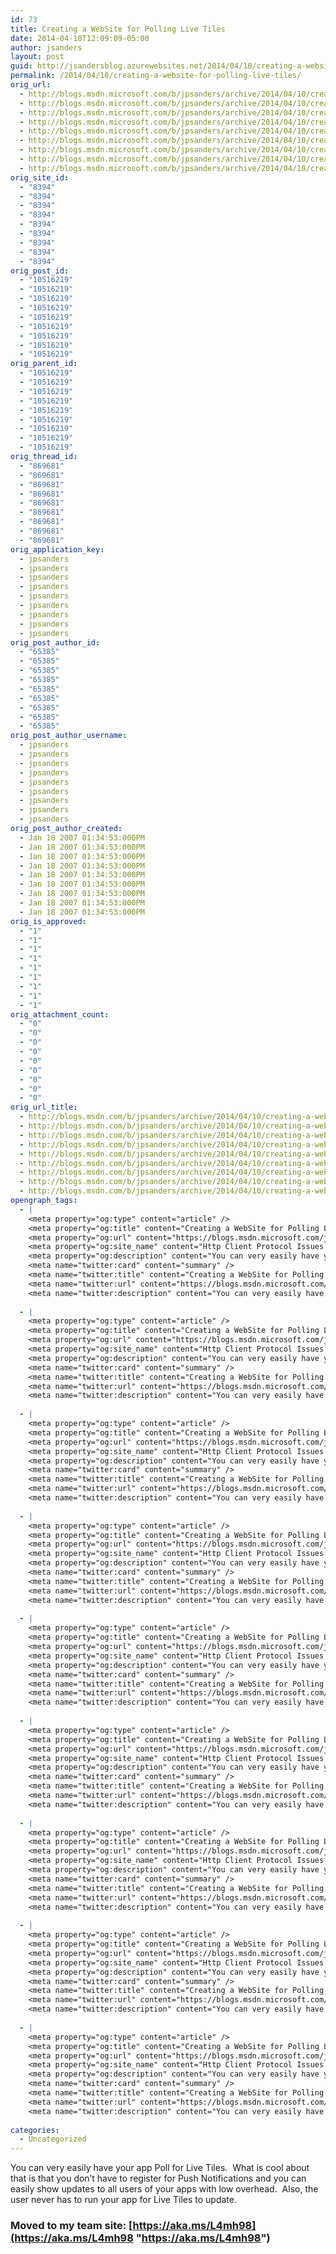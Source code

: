 ```yaml
---
id: 73
title: Creating a WebSite for Polling Live Tiles
date: 2014-04-10T12:09:09-05:00
author: jsanders
layout: post
guid: http://jsandersblog.azurewebsites.net/2014/04/10/creating-a-website-for-polling-live-tiles/
permalink: /2014/04/10/creating-a-website-for-polling-live-tiles/
orig_url:
  - http://blogs.msdn.microsoft.com/b/jpsanders/archive/2014/04/10/creating-a-website-for-polling-live-tiles.aspx
  - http://blogs.msdn.microsoft.com/b/jpsanders/archive/2014/04/10/creating-a-website-for-polling-live-tiles.aspx
  - http://blogs.msdn.microsoft.com/b/jpsanders/archive/2014/04/10/creating-a-website-for-polling-live-tiles.aspx
  - http://blogs.msdn.microsoft.com/b/jpsanders/archive/2014/04/10/creating-a-website-for-polling-live-tiles.aspx
  - http://blogs.msdn.microsoft.com/b/jpsanders/archive/2014/04/10/creating-a-website-for-polling-live-tiles.aspx
  - http://blogs.msdn.microsoft.com/b/jpsanders/archive/2014/04/10/creating-a-website-for-polling-live-tiles.aspx
  - http://blogs.msdn.microsoft.com/b/jpsanders/archive/2014/04/10/creating-a-website-for-polling-live-tiles.aspx
  - http://blogs.msdn.microsoft.com/b/jpsanders/archive/2014/04/10/creating-a-website-for-polling-live-tiles.aspx
  - http://blogs.msdn.microsoft.com/b/jpsanders/archive/2014/04/10/creating-a-website-for-polling-live-tiles.aspx
orig_site_id:
  - "8394"
  - "8394"
  - "8394"
  - "8394"
  - "8394"
  - "8394"
  - "8394"
  - "8394"
  - "8394"
orig_post_id:
  - "10516219"
  - "10516219"
  - "10516219"
  - "10516219"
  - "10516219"
  - "10516219"
  - "10516219"
  - "10516219"
  - "10516219"
orig_parent_id:
  - "10516219"
  - "10516219"
  - "10516219"
  - "10516219"
  - "10516219"
  - "10516219"
  - "10516219"
  - "10516219"
  - "10516219"
orig_thread_id:
  - "869681"
  - "869681"
  - "869681"
  - "869681"
  - "869681"
  - "869681"
  - "869681"
  - "869681"
  - "869681"
orig_application_key:
  - jpsanders
  - jpsanders
  - jpsanders
  - jpsanders
  - jpsanders
  - jpsanders
  - jpsanders
  - jpsanders
  - jpsanders
orig_post_author_id:
  - "65385"
  - "65385"
  - "65385"
  - "65385"
  - "65385"
  - "65385"
  - "65385"
  - "65385"
  - "65385"
orig_post_author_username:
  - jpsanders
  - jpsanders
  - jpsanders
  - jpsanders
  - jpsanders
  - jpsanders
  - jpsanders
  - jpsanders
  - jpsanders
orig_post_author_created:
  - Jan 18 2007 01:34:53:000PM
  - Jan 18 2007 01:34:53:000PM
  - Jan 18 2007 01:34:53:000PM
  - Jan 18 2007 01:34:53:000PM
  - Jan 18 2007 01:34:53:000PM
  - Jan 18 2007 01:34:53:000PM
  - Jan 18 2007 01:34:53:000PM
  - Jan 18 2007 01:34:53:000PM
  - Jan 18 2007 01:34:53:000PM
orig_is_approved:
  - "1"
  - "1"
  - "1"
  - "1"
  - "1"
  - "1"
  - "1"
  - "1"
  - "1"
orig_attachment_count:
  - "0"
  - "0"
  - "0"
  - "0"
  - "0"
  - "0"
  - "0"
  - "0"
  - "0"
orig_url_title:
  - http://blogs.msdn.com/b/jpsanders/archive/2014/04/10/creating-a-website-for-polling-live-tiles.aspx
  - http://blogs.msdn.com/b/jpsanders/archive/2014/04/10/creating-a-website-for-polling-live-tiles.aspx
  - http://blogs.msdn.com/b/jpsanders/archive/2014/04/10/creating-a-website-for-polling-live-tiles.aspx
  - http://blogs.msdn.com/b/jpsanders/archive/2014/04/10/creating-a-website-for-polling-live-tiles.aspx
  - http://blogs.msdn.com/b/jpsanders/archive/2014/04/10/creating-a-website-for-polling-live-tiles.aspx
  - http://blogs.msdn.com/b/jpsanders/archive/2014/04/10/creating-a-website-for-polling-live-tiles.aspx
  - http://blogs.msdn.com/b/jpsanders/archive/2014/04/10/creating-a-website-for-polling-live-tiles.aspx
  - http://blogs.msdn.com/b/jpsanders/archive/2014/04/10/creating-a-website-for-polling-live-tiles.aspx
  - http://blogs.msdn.com/b/jpsanders/archive/2014/04/10/creating-a-website-for-polling-live-tiles.aspx
opengraph_tags:
  - |
    <meta property="og:type" content="article" />
    <meta property="og:title" content="Creating a WebSite for Polling Live Tiles" />
    <meta property="og:url" content="https://blogs.msdn.microsoft.com/jpsanders/2014/04/10/creating-a-website-for-polling-live-tiles/" />
    <meta property="og:site_name" content="Http Client Protocol Issues (and other fun stuff I support)" />
    <meta property="og:description" content="You can very easily have your app Poll for Live Tiles.&#160; What is cool about that is that you don&#8217;t have to register for Push Notifications and you can easily show updates to all users of your apps with low overhead.&#160; Also, the user never has to run your app for Live Tiles to update...." />
    <meta name="twitter:card" content="summary" />
    <meta name="twitter:title" content="Creating a WebSite for Polling Live Tiles" />
    <meta name="twitter:url" content="https://blogs.msdn.microsoft.com/jpsanders/2014/04/10/creating-a-website-for-polling-live-tiles/" />
    <meta name="twitter:description" content="You can very easily have your app Poll for Live Tiles.&#160; What is cool about that is that you don&#8217;t have to register for Push Notifications and you can easily show updates to all users of your apps with low overhead.&#160; Also, the user never has to run your app for Live Tiles to update...." />
    
  - |
    <meta property="og:type" content="article" />
    <meta property="og:title" content="Creating a WebSite for Polling Live Tiles" />
    <meta property="og:url" content="https://blogs.msdn.microsoft.com/jpsanders/2014/04/10/creating-a-website-for-polling-live-tiles/" />
    <meta property="og:site_name" content="Http Client Protocol Issues (and other fun stuff I support)" />
    <meta property="og:description" content="You can very easily have your app Poll for Live Tiles.&#160; What is cool about that is that you don&#8217;t have to register for Push Notifications and you can easily show updates to all users of your apps with low overhead.&#160; Also, the user never has to run your app for Live Tiles to update...." />
    <meta name="twitter:card" content="summary" />
    <meta name="twitter:title" content="Creating a WebSite for Polling Live Tiles" />
    <meta name="twitter:url" content="https://blogs.msdn.microsoft.com/jpsanders/2014/04/10/creating-a-website-for-polling-live-tiles/" />
    <meta name="twitter:description" content="You can very easily have your app Poll for Live Tiles.&#160; What is cool about that is that you don&#8217;t have to register for Push Notifications and you can easily show updates to all users of your apps with low overhead.&#160; Also, the user never has to run your app for Live Tiles to update...." />
    
  - |
    <meta property="og:type" content="article" />
    <meta property="og:title" content="Creating a WebSite for Polling Live Tiles" />
    <meta property="og:url" content="https://blogs.msdn.microsoft.com/jpsanders/2014/04/10/creating-a-website-for-polling-live-tiles/" />
    <meta property="og:site_name" content="Http Client Protocol Issues (and other fun stuff I support)" />
    <meta property="og:description" content="You can very easily have your app Poll for Live Tiles.&#160; What is cool about that is that you don&#8217;t have to register for Push Notifications and you can easily show updates to all users of your apps with low overhead.&#160; Also, the user never has to run your app for Live Tiles to update...." />
    <meta name="twitter:card" content="summary" />
    <meta name="twitter:title" content="Creating a WebSite for Polling Live Tiles" />
    <meta name="twitter:url" content="https://blogs.msdn.microsoft.com/jpsanders/2014/04/10/creating-a-website-for-polling-live-tiles/" />
    <meta name="twitter:description" content="You can very easily have your app Poll for Live Tiles.&#160; What is cool about that is that you don&#8217;t have to register for Push Notifications and you can easily show updates to all users of your apps with low overhead.&#160; Also, the user never has to run your app for Live Tiles to update...." />
    
  - |
    <meta property="og:type" content="article" />
    <meta property="og:title" content="Creating a WebSite for Polling Live Tiles" />
    <meta property="og:url" content="https://blogs.msdn.microsoft.com/jpsanders/2014/04/10/creating-a-website-for-polling-live-tiles/" />
    <meta property="og:site_name" content="Http Client Protocol Issues (and other fun stuff I support)" />
    <meta property="og:description" content="You can very easily have your app Poll for Live Tiles.&#160; What is cool about that is that you don&#8217;t have to register for Push Notifications and you can easily show updates to all users of your apps with low overhead.&#160; Also, the user never has to run your app for Live Tiles to update...." />
    <meta name="twitter:card" content="summary" />
    <meta name="twitter:title" content="Creating a WebSite for Polling Live Tiles" />
    <meta name="twitter:url" content="https://blogs.msdn.microsoft.com/jpsanders/2014/04/10/creating-a-website-for-polling-live-tiles/" />
    <meta name="twitter:description" content="You can very easily have your app Poll for Live Tiles.&#160; What is cool about that is that you don&#8217;t have to register for Push Notifications and you can easily show updates to all users of your apps with low overhead.&#160; Also, the user never has to run your app for Live Tiles to update...." />
    
  - |
    <meta property="og:type" content="article" />
    <meta property="og:title" content="Creating a WebSite for Polling Live Tiles" />
    <meta property="og:url" content="https://blogs.msdn.microsoft.com/jpsanders/2014/04/10/creating-a-website-for-polling-live-tiles/" />
    <meta property="og:site_name" content="Http Client Protocol Issues (and other fun stuff I support)" />
    <meta property="og:description" content="You can very easily have your app Poll for Live Tiles.&#160; What is cool about that is that you don&#8217;t have to register for Push Notifications and you can easily show updates to all users of your apps with low overhead.&#160; Also, the user never has to run your app for Live Tiles to update...." />
    <meta name="twitter:card" content="summary" />
    <meta name="twitter:title" content="Creating a WebSite for Polling Live Tiles" />
    <meta name="twitter:url" content="https://blogs.msdn.microsoft.com/jpsanders/2014/04/10/creating-a-website-for-polling-live-tiles/" />
    <meta name="twitter:description" content="You can very easily have your app Poll for Live Tiles.&#160; What is cool about that is that you don&#8217;t have to register for Push Notifications and you can easily show updates to all users of your apps with low overhead.&#160; Also, the user never has to run your app for Live Tiles to update...." />
    
  - |
    <meta property="og:type" content="article" />
    <meta property="og:title" content="Creating a WebSite for Polling Live Tiles" />
    <meta property="og:url" content="https://blogs.msdn.microsoft.com/jpsanders/2014/04/10/creating-a-website-for-polling-live-tiles/" />
    <meta property="og:site_name" content="Http Client Protocol Issues (and other fun stuff I support)" />
    <meta property="og:description" content="You can very easily have your app Poll for Live Tiles.&#160; What is cool about that is that you don&#8217;t have to register for Push Notifications and you can easily show updates to all users of your apps with low overhead.&#160; Also, the user never has to run your app for Live Tiles to update...." />
    <meta name="twitter:card" content="summary" />
    <meta name="twitter:title" content="Creating a WebSite for Polling Live Tiles" />
    <meta name="twitter:url" content="https://blogs.msdn.microsoft.com/jpsanders/2014/04/10/creating-a-website-for-polling-live-tiles/" />
    <meta name="twitter:description" content="You can very easily have your app Poll for Live Tiles.&#160; What is cool about that is that you don&#8217;t have to register for Push Notifications and you can easily show updates to all users of your apps with low overhead.&#160; Also, the user never has to run your app for Live Tiles to update...." />
    
  - |
    <meta property="og:type" content="article" />
    <meta property="og:title" content="Creating a WebSite for Polling Live Tiles" />
    <meta property="og:url" content="https://blogs.msdn.microsoft.com/jpsanders/2014/04/10/creating-a-website-for-polling-live-tiles/" />
    <meta property="og:site_name" content="Http Client Protocol Issues (and other fun stuff I support)" />
    <meta property="og:description" content="You can very easily have your app Poll for Live Tiles.&#160; What is cool about that is that you don&#8217;t have to register for Push Notifications and you can easily show updates to all users of your apps with low overhead.&#160; Also, the user never has to run your app for Live Tiles to update...." />
    <meta name="twitter:card" content="summary" />
    <meta name="twitter:title" content="Creating a WebSite for Polling Live Tiles" />
    <meta name="twitter:url" content="https://blogs.msdn.microsoft.com/jpsanders/2014/04/10/creating-a-website-for-polling-live-tiles/" />
    <meta name="twitter:description" content="You can very easily have your app Poll for Live Tiles.&#160; What is cool about that is that you don&#8217;t have to register for Push Notifications and you can easily show updates to all users of your apps with low overhead.&#160; Also, the user never has to run your app for Live Tiles to update...." />
    
  - |
    <meta property="og:type" content="article" />
    <meta property="og:title" content="Creating a WebSite for Polling Live Tiles" />
    <meta property="og:url" content="https://blogs.msdn.microsoft.com/jpsanders/2014/04/10/creating-a-website-for-polling-live-tiles/" />
    <meta property="og:site_name" content="Http Client Protocol Issues (and other fun stuff I support)" />
    <meta property="og:description" content="You can very easily have your app Poll for Live Tiles.&#160; What is cool about that is that you don&#8217;t have to register for Push Notifications and you can easily show updates to all users of your apps with low overhead.&#160; Also, the user never has to run your app for Live Tiles to update...." />
    <meta name="twitter:card" content="summary" />
    <meta name="twitter:title" content="Creating a WebSite for Polling Live Tiles" />
    <meta name="twitter:url" content="https://blogs.msdn.microsoft.com/jpsanders/2014/04/10/creating-a-website-for-polling-live-tiles/" />
    <meta name="twitter:description" content="You can very easily have your app Poll for Live Tiles.&#160; What is cool about that is that you don&#8217;t have to register for Push Notifications and you can easily show updates to all users of your apps with low overhead.&#160; Also, the user never has to run your app for Live Tiles to update...." />
    
  - |
    <meta property="og:type" content="article" />
    <meta property="og:title" content="Creating a WebSite for Polling Live Tiles" />
    <meta property="og:url" content="https://blogs.msdn.microsoft.com/jpsanders/2014/04/10/creating-a-website-for-polling-live-tiles/" />
    <meta property="og:site_name" content="Http Client Protocol Issues (and other fun stuff I support)" />
    <meta property="og:description" content="You can very easily have your app Poll for Live Tiles.&#160; What is cool about that is that you don&#8217;t have to register for Push Notifications and you can easily show updates to all users of your apps with low overhead.&#160; Also, the user never has to run your app for Live Tiles to update...." />
    <meta name="twitter:card" content="summary" />
    <meta name="twitter:title" content="Creating a WebSite for Polling Live Tiles" />
    <meta name="twitter:url" content="https://blogs.msdn.microsoft.com/jpsanders/2014/04/10/creating-a-website-for-polling-live-tiles/" />
    <meta name="twitter:description" content="You can very easily have your app Poll for Live Tiles.&#160; What is cool about that is that you don&#8217;t have to register for Push Notifications and you can easily show updates to all users of your apps with low overhead.&#160; Also, the user never has to run your app for Live Tiles to update...." />
    
categories:
  - Uncategorized
---
```

You can very easily have your app Poll for Live Tiles.&#160; What is cool about that is that you don&#8217;t have to register for Push Notifications and you can easily show updates to all users of your apps with low overhead.&#160; Also, the user never has to run your app for Live Tiles to update.

### Moved to my team site: [https://aka.ms/L4mh98](https://aka.ms/L4mh98 "https://aka.ms/L4mh98")